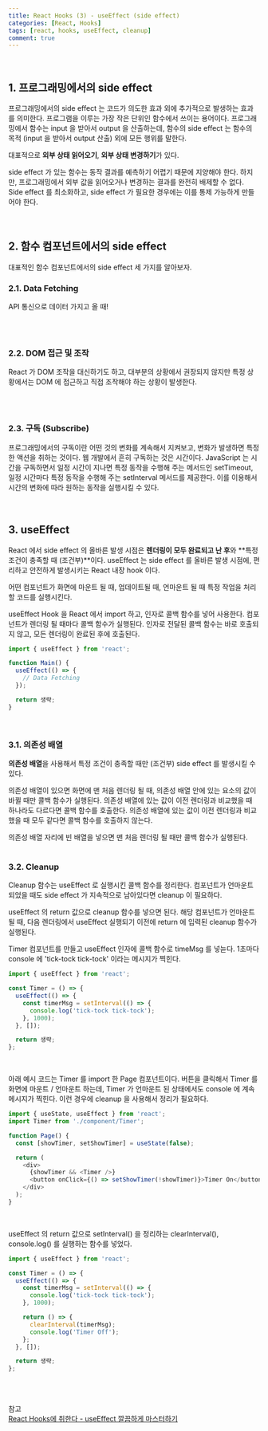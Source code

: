 ```yaml
---
title: React Hooks (3) - useEffect (side effect)
categories: [React, Hooks]
tags: [react, hooks, useEffect, cleanup]
comment: true
---
```


<br />

## 1. 프로그래밍에서의 side effect

프로그래밍에서의 side effect 는 코드가 의도한 효과 외에 추가적으로 발생하는 효과를 의미한다. 프로그램을 이루는 가장 작은 단위인 함수에서 쓰이는 용어이다. 프로그래밍에서 함수는 input 을 받아서 output 을 산출하는데, 함수의 side effect 는 함수의 목적 (input 을 받아서 output 산출) 외에 모든 행위를 말한다.

대표적으로 **외부 상태 읽어오기**, **외부 상태 변경하기**가 있다.

side effect 가 있는 함수는 동작 결과를 예측하기 어렵기 때문에 지양해야 한다. 하지만, 프로그래밍에서 외부 값을 읽어오거나 변경하는 결과를 완전히 배제할 수 없다. Side effect 를 최소화하고, side effect 가 필요한 경우에는 이를 통제 가능하게 만들어야 한다.
<br />
<br />
<br />

## 2. 함수 컴포넌트에서의 side effect

대표적인 함수 컴포넌트에서의 side effect 세 가지를 알아보자.

### 2.1. Data Fetching

API 통신으로 데이터 가지고 올 때!

<br />
<br />

### 2.2. DOM 접근 및 조작

React 가 DOM 조작을 대신하기도 하고, 대부분의 상황에서 권장되지 않지만 특정 상황에서는 DOM 에 접근하고 직접 조작해야 하는 상황이 발생한다.

<br />
<br />

### 2.3. 구독 (Subscribe)

프로그래밍에서의 구독이란 어떤 것의 변화를 계속해서 지켜보고, 변화가 발생하면 특정한 액션을 취하는 것이다. 웹 개발에서 흔히 구독하는 것은 시간이다. JavaScript 는 시간을 구독하면서 일정 시간이 지나면 특정 동작을 수행해 주는 메서드인 setTimeout, 일정 시간마다 특정 동작을 수행해 주는 setInterval 메서드를 제공한다. 이를 이용해서 시간의 변화에 따라 원하는 동작을 실행시킬 수 있다.
<br />
<br />
<br />

## 3. useEffect

React 에서 side effect 의 올바른 발생 시점은 **렌더링이 모두 완료되고 난 후**와 **특정 조건이 충족할 때 (조건부)**이다. useEffect 는 side effect 를 올바른 발생 시점에, 편리하고 안전하게 발생시키는 React 내장 hook 이다.

어떤 컴포넌트가 화면에 마운트 될 때, 업데이트될 때, 언마운트 될 때 특정 작업을 처리할 코드를 실행시킨다.

useEffect Hook 을 React 에서 import 하고, 인자로 콜백 함수를 넣어 사용한다. 컴포넌트가 렌더링 될 때마다 콜백 함수가 실행된다. 인자로 전달된 콜백 함수는 바로 호출되지 않고, 모든 렌더링이 완료된 후에 호출된다.

```javascript
import { useEffect } from 'react';

function Main() {
  useEffect(() => {
    // Data Fetching
  });

  return 생략;
}
```

<br />

### 3.1. 의존성 배열

**의존성 배열**을 사용해서 특정 조건이 충족할 때만 (조건부) side effect 를 발생시킬 수 있다.

의존성 배열이 있으면 화면에 맨 처음 렌더링 될 때, 의존성 배열 안에 있는 요소의 값이 바뀔 때만 콜백 함수가 실행된다. 의존성 배열에 있는 값이 이전 렌더링과 비교했을 때 하나라도 다르다면 콜백 함수를 호출한다. 의존성 배열에 있는 값이 이전 렌더링과 비교했을 때 모두 같다면 콜백 함수를 호출하지 않는다.

의존성 배열 자리에 빈 배열을 넣으면 맨 처음 렌더링 될 때만 콜백 함수가 실행된다.
<br />
<br />

### 3.2. Cleanup

Cleanup 함수는 useEffect 로 실행시킨 콜백 함수를 정리한다. 컴포넌트가 언마운트 되었을 때도 side effect 가 지속적으로 남아있다면 cleanup 이 필요하다.

useEffect 의 return 값으로 cleanup 함수를 넣으면 된다. 해당 컴포넌트가 언마운트 될 때, 다음 렌더링에서 useEffect 실행되기 이전에 return 에 입력된 cleanup 함수가 실행된다.

Timer 컴포넌트를 만들고 useEffect 인자에 콜백 함수로 timeMsg 를 넣늗다. 1초마다 console 에 'tick-tock tick-tock' 이라는 메시지가 찍힌다.

```javascript
import { useEffect } from 'react';

const Timer = () => {
  useEffect(() => {
    const timerMsg = setInterval(() => {
      console.log('tick-tock tick-tock');
    }, 1000);
  }, []);

  return 생략;
};
```

<br />

아래 예시 코드는 Timer 를 import 한 Page 컴포넌트이다. 버튼을 클릭해서 Timer 를 화면에 마운트 / 언마운트 하는데, Timer 가 언마운트 된 상태에서도 console 에 계속 메시지가 찍힌다. 이런 경우에 cleanup 을 사용해서 정리가 필요하다.

```javascript
import { useState, useEffect } from 'react';
import Timer from './component/Timer';

function Page() {
  const [showTimer, setShowTimer] = useState(false);

  return (
    <div>
      {showTimer && <Timer />}
      <button onClick={() => setShowTimer(!showTimer)}>Timer On</button>
    </div>
  );
}
```

<br />

useEffect 의 return 값으로 setInterval() 을 정리하는 clearInterval(), console.log() 를 실행하는 함수를 넣었다.

```javascript
import { useEffect } from 'react';

const Timer = () => {
  useEffect(() => {
    const timerMsg = setInterval(() => {
      console.log('tick-tock tick-tock');
    }, 1000);

    return () => {
      clearInterval(timerMsg);
      console.log('Timer Off');
    };
  }, []);

  return 생략;
};
```

<br />
<br />

참고
<br />
[React Hooks에 취한다 - useEffect 깔끔하게 마스터하기](https://www.youtube.com/watch?v=kyodvzc5GHU&list=PLZ5oZ2KmQEYjwhSxjB_74PoU6pmFzgVMO&index=2)
